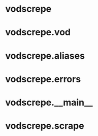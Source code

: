 <a name="vodscrepe"></a>
# vodscrepe

<a name="vodscrepe.vod"></a>
# vodscrepe.vod

<a name="vodscrepe.aliases"></a>
# vodscrepe.aliases

<a name="vodscrepe.errors"></a>
# vodscrepe.errors

<a name="vodscrepe.__main__"></a>
# vodscrepe.\_\_main\_\_

<a name="vodscrepe.scrape"></a>
# vodscrepe.scrape

